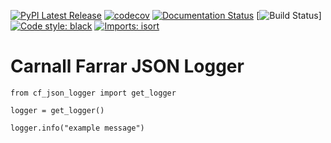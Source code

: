 [![PyPI Latest Release](https://img.shields.io/pypi/v/{}.svg)](https://pypi.org/project/{}/) [![codecov](https://codecov.io/gh/carnall-farrar/cf-json-logger/branch/main/graph/badge.svg?token=2R3MZHAHKZ)](https://codecov.io/gh/carnall-farrar/cf-json-logger) [![Documentation Status](https://readthedocs.org/projects/cf-json-logger/badge/?version=latest)](https://cf-json-logger.readthedocs.io/en/latest/?badge=latest) [![Build Status](https://github.com/carnall-farrar/cf-json-logger/actions/workflows/main.yml/badge.svg)] [![Code style: black](https://img.shields.io/badge/code%20style-black-000000.svg)](https://github.com/psf/black) [![Imports: isort](https://img.shields.io/badge/%20imports-isort-%231674b1?style=flat&labelColor=ef8336)](https://pycqa.github.io/isort/)

# Carnall Farrar JSON Logger

```
from cf_json_logger import get_logger

logger = get_logger()

logger.info("example message")
```